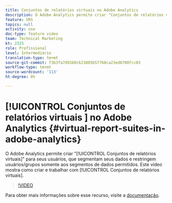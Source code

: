 ```yaml
---
title: Conjuntos de relatórios virtuais no Adobe Analytics
description: O Adobe Analytics permite criar "Conjuntos de relatórios virtuais" para seus usuários, que segmentam seus dados e restringem usuários/grupos somente aos segmentos de dados permitidos. Este vídeo mostra como criar e trabalhar com Conjuntos de relatórios virtuais.
feature: VRS
topics: null
activity: use
doc-type: feature video
team: Technical Marketing
kt: 2325
role: Profissional
level: Intermediário
translation-type: tm+mt
source-git-commit: f3b3fa7d91b0cb21005b57768ca23ed6700fcc03
workflow-type: tm+mt
source-wordcount: '113'
ht-degree: 0%

---
```



# [!UICONTROL Conjuntos de relatórios virtuais ] no Adobe Analytics  {#virtual-report-suites-in-adobe-analytics}

O Adobe Analytics permite criar &quot;[!UICONTROL Conjuntos de relatórios virtuais]&quot; para seus usuários, que segmentam seus dados e restringem usuários/grupos somente aos segmentos de dados permitidos. Este vídeo mostra como criar e trabalhar com [!UICONTROL Conjuntos de relatórios virtuais].

>[!VIDEO](https://video.tv.adobe.com/v/25412/?quality=12)

Para obter mais informações sobre esse recurso, visite a [documentação](https://marketing.adobe.com/resources/help/en_US/reference/vrs-about.html).
